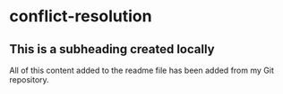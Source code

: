 # conflict-resolution

## This is a subheading created locally

All of this content added to the readme file has been added from my Git repository.
